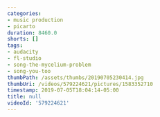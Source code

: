 ```yaml
---
categories:
- music production
- picarto
duration: 8460.0
shorts: []
tags:
- audacity
- fl-studio
- song-the-mycelium-problem
- song-you-too
thumbPath: /assets/thumbs/20190705230414.jpg
thumbUri: /videos/579224621/pictures/1583352710
timestamp: 2019-07-05T18:04:14-05:00
title: null
videoId: '579224621'
---
```

